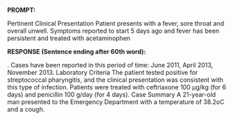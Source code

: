 **PROMPT:**

Pertinent Clinical Presentation  Patient presents with a fever, sore throat and overall unwell. Symptoms reported to start 5 days ago and fever has been persistent and treated with acetaminophen

**RESPONSE (Sentence ending after 60th word):**

.  Cases have been reported in this period of time: June 2011, April 2013, November 2013. Laboratory Criteria  The patient tested positive for streptococcal pharyngitis, and the clinical presentation was consistent with this type of infection. Patients were treated with ceftriaxone 100 µg/kg (for 6 days) and penicillin 100 g/day (for 4 days). Case Summary  A 21-year-old man presented to the Emergency Department with a temperature of 38.2oC and a cough. 